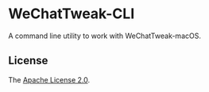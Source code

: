# WeChatTweak-CLI

A command line utility to work with WeChatTweak-macOS.

## License

The [Apache License 2.0](LICENSE).
